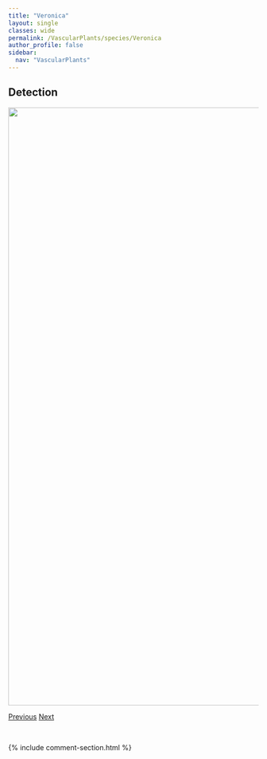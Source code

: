 ```yaml
---
title: "Veronica"
layout: single
classes: wide
permalink: /VascularPlants/species/Veronica
author_profile: false
sidebar:
  nav: "VascularPlants"
---
```


<h2>Detection</h2>

<a href="https://drive.google.com/uc?export=view&id=1e6iIMAydpO0D0LNEoA0UrVbRmIMzcQi4">
<img src="https://drive.google.com/uc?export=view&id=1e6iIMAydpO0D0LNEoA0UrVbRmIMzcQi4" height = "1200" width = "800">
</a>


<a href="/DevelopmentWebsite/VascularPlants/species/VerbenaBracteata" class="pagination--pager" title="Verbena bracteata">Previous</a> <a href="/DevelopmentWebsite/VascularPlants/species/VeronicaAmericana" class="pagination--pager" title="Veronica americana">Next</a>

<p>&nbsp;</p>

{% include comment-section.html %}
